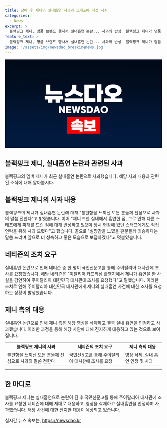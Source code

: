 ```yaml
---
title: 담배 후 제니의 실내흡연 사과와 스태프에 직접 사죄
categories:
  - News
excerpt: >
  블랙핑크 제니, 명품 브랜드 행사서 실내흡연 논란... 사과와 반성  블랙핑크 제니가 명품 브랜드 행사에서 실내흡연 논란에 휩싸였다. 소속사는 제니의 행동으로 불편함을 느낀 모든 이에게 사과했으며, 제니도 실내 흡연과 그로 인한 스태프 피해에 대해 반성하고 사과했다고 전했다. 이에 네티즌은 국민신문고를 통해 주이탈리아 대사관에 조사를 요청하며 비난이 확산되자 제니는 영상 삭제 후 실내 흡연을 인정하고 사과했다. (문자 수: 149)
feature_text: >
  블랙핑크 제니, 명품 브랜드 행사서 실내흡연 논란... 사과와 반성  블랙핑크 제니가 명품 브랜드 행사에서 실내흡연 논란에 휩싸였다. 소속사는 제니의 행동으로 불편함을 느낀 모든 이에게 사과했으며, 제니도 실내 흡연과 그로 인한 스태프 피해에 대해 반성하고 사과했다고 전했다. 이에 네티즌은 국민신문고를 통해 주이탈리아 대사관에 조사를 요청하며 비난이 확산되자 제니는 영상 삭제 후 실내 흡연을 인정하고 사과했다. (문자 수: 149)
image: '/assets/img/newsdao_breakingnews.jpg'
---
```


<p><img src="/assets/img/newsdao_breakingnews.jpg" alt="implanttips 속보" /></p>

<h2>블랙핑크 제니, 실내흡연 논란과 관련된 사과</h2>

<p data-ke-size="size16">블랙핑크의 멤버 제니가 최근 실내흡연 논란으로 사과했습니다. 해당 사과 내용과 관련된 소식에 대해 알아봅시다.</p>

<h2 data-ke-size="size26">블랙핑크 제니의 사과 내용</h2>

<p data-ke-size="size16">블랙핑크의 제니가 실내흡연 논란에 대해 "불편함을 느끼신 모든 분들께 진심으로 사과의 말씀 전한다"고 밝혔습니다. 이어 "제니 또한 실내에서 흡연한 점, 그로 인해 다른 스태프에게 피해를 드린 점에 대해 반성하고 있으며 당시 현장에 있던 스태프에게도 직접 연락을 취해 사과 드렸다"고 했습니다. 끝으로 "실망감을 느꼈을 팬분들께 죄송하다는 말씀 드리며 앞으로 더 성숙하고 좋은 모습으로 보답하겠다"고 덧붙였습니다.</p>

<h2 data-ke-size="size26">네티즌의 조치 요구</h2>

<p data-ke-size="size16">실내흡연 논란으로 인해 네티즌 중 한 명이 국민신문고를 통해 주이탈리아 대사관에 조사를 요청했습니다. 해당 네티즌은 "이탈리아 카프리섬 촬영지에서 제니가 흡연을 한 사실을 감안하여 주이탈리아 대한민국 대사관에 조사를 요청했다"고 말했습니다. 이러한 조치로 인해 주이탈리아 대한민국 대사관에게 제니의 실내흡연 사건에 대한 조사를 요청하는 상황이 발생했습니다.</p>

<h2 data-ke-size="size26">제니 측의 대응</h2>

<p data-ke-size="size16">실내흡연 논란으로 인해 제니 측은 해당 영상을 삭제하고 결국 실내 흡연을 인정하고 사과했습니다. 이러한 과정을 통해 해당 사안에 대해 진지하게 대응하고 있는 것으로 보여집니다.</p>

<table>
  <tr>
    <td style="text-align: center; height: 17px;"><b>블랙핑크 제니의 사과</b></td>
    <td style="text-align: center; height: 17px;"><b>네티즌의 조치 요구</b></td>
    <td style="text-align: center; height: 17px;"><b>제니 측의 대응</b></td>
  </tr>
  <tr>
    <td>불편함을 느끼신 모든 분들께 진심으로 사과의 말씀 전한다</td>
    <td>국민신문고를 통해 주이탈리아 대사관에 조사를 요청</td>
    <td>영상 삭제, 실내 흡연 인정 및 사과</td>
  </tr>
</table>

<hr>

<p data-ke-size="size16"></p>

<h2 data-ke-size="size26">한 마디로</h2>

<p data-ke-size="size16">블랙핑크 제니는 실내흡연으로 논란이 된 후 국민신문고를 통해 주이탈리아 대사관에 조사를 요청한 네티즌에 대해 제대로 대응하고, 영상을 삭제하고 실내흡연을 인정하며 사과했습니다. 해당 사건에 대한 진지한 대응이 예상되고 있습니다.</p>
실시간 뉴스 속보는, <a href="https://newsdao.kr" rel="dofollow">https://newsdao.kr</a>


